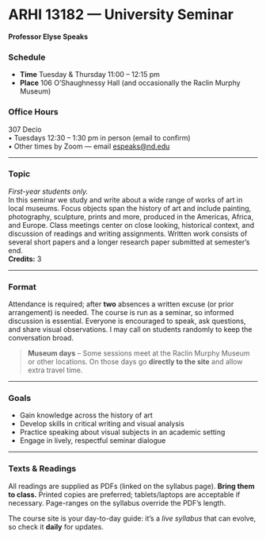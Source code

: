 # ARHI 13182 — University Seminar  
**Professor Elyse Speaks**

### Schedule  
- **Time**  Tuesday & Thursday 11:00 – 12:15 pm  
- **Place**  106 O’Shaughnessy Hall (and occasionally the Raclin Murphy Museum)

### Office Hours  
307 Decio  
  •  Tuesdays 12:30 – 1:30 pm in person (email to confirm)  
  •  Other times by Zoom — email espeaks@nd.edu

---

### Topic

_First-year students only._  
In this seminar we study and write about a wide range of works of art in local museums. Focus objects span the history of art and include painting, photography, sculpture, prints and more, produced in the Americas, Africa, and Europe. Class meetings center on close looking, historical context, and discussion of readings and writing assignments. Written work consists of several short papers and a longer research paper submitted at semester’s end.  
**Credits:** 3

---

### Format

Attendance is required; after **two** absences a written excuse (or prior arrangement) is needed. The course is run as a seminar, so informed discussion is essential. Everyone is encouraged to speak, ask questions, and share visual observations. I may call on students randomly to keep the conversation broad.

> **Museum days** – Some sessions meet at the Raclin Murphy Museum or other locations. On those days go **directly to the site** and allow extra travel time.

---

### Goals  

- Gain knowledge across the history of art  
- Develop skills in critical writing and visual analysis  
- Practice speaking about visual subjects in an academic setting  
- Engage in lively, respectful seminar dialogue  

---

### Texts & Readings  

All readings are supplied as PDFs (linked on the syllabus page). **Bring them to class.** Printed copies are preferred; tablets/laptops are acceptable if necessary. Page-ranges on the syllabus override the PDF’s length.

The course site is your day-to-day guide: it’s a *live syllabus* that can evolve, so check it **daily** for updates.  
